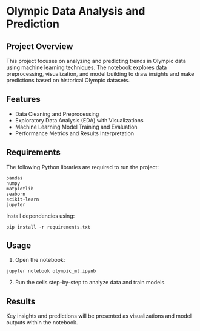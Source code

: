 # Olympic Data Analysis and Prediction

## Project Overview

This project focuses on analyzing and predicting trends in Olympic data using machine learning techniques. The notebook explores data preprocessing, visualization, and model building to draw insights and make predictions based on historical Olympic datasets.

## Features

- Data Cleaning and Preprocessing
- Exploratory Data Analysis (EDA) with Visualizations
- Machine Learning Model Training and Evaluation
- Performance Metrics and Results Interpretation

## Requirements

The following Python libraries are required to run the project:

```
pandas
numpy
matplotlib
seaborn
scikit-learn
jupyter
```

Install dependencies using:

```
pip install -r requirements.txt
```

## Usage

1. Open the notebook:

```
jupyter notebook olympic_ml.ipynb
```

2. Run the cells step-by-step to analyze data and train models.

## Results

Key insights and predictions will be presented as visualizations and model outputs within the notebook.




